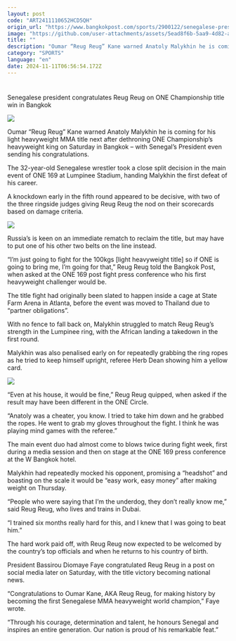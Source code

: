 ```yaml
---
layout: post
code: "ART2411110652HCD5QH"
origin_url: "https://www.bangkokpost.com/sports/2900122/senegalese-president-congratulates-reug-reug-on-one-championship-title-win-in-bangkok"
image: "https://github.com/user-attachments/assets/5ead8f6b-5aa9-4d82-a628-fb31fd9a081d"
title: ""
description: "Oumar “Reug Reug” Kane warned Anatoly Malykhin he is coming for his light heavyweight MMA title next after dethroning ONE Championship’s heavyweight king on Saturday in Bangkok – with Senegal’s President even sending his congratulations."
category: "SPORTS"
language: "en"
date: 2024-11-11T06:56:54.172Z
---
```


# 

Senegalese president congratulates Reug Reug on ONE Championship title win in Bangkok

![](https://github.com/user-attachments/assets/6258453e-10b2-40fb-9681-0a305162646e)

Oumar “Reug Reug” Kane warned Anatoly Malykhin he is coming for his light heavyweight MMA title next after dethroning ONE Championship’s heavyweight king on Saturday in Bangkok – with Senegal’s President even sending his congratulations.

The 32-year-old Senegalese wrestler took a close split decision in the main event of ONE 169 at Lumpinee Stadium, handing Malykhin the first defeat of his career.

A knockdown early in the fifth round appeared to be decisive, with two of the three ringside judges giving Reug Reug the nod on their scorecards based on damage criteria.

![](https://github.com/user-attachments/assets/7bbf17c9-b3ac-4767-8aeb-2f1172f5d7a6)

Russia’s is keen on an immediate rematch to reclaim the title, but may have to put one of his other two belts on the line instead. 

“I’m just going to fight for the 100kgs \[light heavyweight title\] so if ONE is going to bring me, I’m going for that,” Reug Reug told the Bangkok Post, when asked at the ONE 169 post fight press conference who his first heavyweight challenger would be.

The title fight had originally been slated to happen inside a cage at State Farm Arena in Atlanta, before the event was moved to Thailand due to “partner obligations”.

With no fence to fall back on, Malykhin struggled to match Reug Reug’s strength in the Lumpinee ring, with the African landing a takedown in the first round. 

Malykhin was also penalised early on for repeatedly grabbing the ring ropes as he tried to keep himself upright, referee Herb Dean showing him a yellow card.

![](https://github.com/user-attachments/assets/ac6fc329-5e66-4d25-a10e-4c07d383e7d6)

“Even at his house, it would be fine,” Reug Reug quipped, when asked if the result may have been different in the ONE Circle.

“Anatoly was a cheater, you know. I tried to take him down and he grabbed the ropes. He went to grab my gloves throughout the fight. I think he was playing mind games with the referee.”

The main event duo had almost come to blows twice during fight week, first during a media session and then on stage at the ONE 169 press conference at the W Bangkok hotel.

Malykhin had repeatedly mocked his opponent, promising a “headshot” and boasting on the scale it would be “easy work, easy money” after making weight on Thursday. 

“People who were saying that I’m the underdog, they don’t really know me,” said Reug Reug, who lives and trains in Dubai. 

“I trained six months really hard for this, and I knew that I was going to beat him.”

The hard work paid off, with Reug Reug now expected to be welcomed by the country’s top officials and when he returns to his country of birth.

President Bassirou Diomaye Faye congratulated Reug Reug in a post on social media later on Saturday, with the title victory becoming national news.

“Congratulations to Oumar Kane, AKA Reug Reug, for making history by becoming the first Senegalese MMA heavyweight world champion,” Faye wrote.

“Through his courage, determination and talent, he honours Senegal and inspires an entire generation. Our nation is proud of his remarkable feat.”